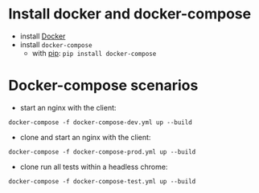 # Install docker and docker-compose

* install [Docker](https://docs.docker.com/install/)
* install `docker-compose`
  * with [pip](https://packaging.python.org/tutorials/installing-packages/): `pip install docker-compose`
# Docker-compose scenarios
* start an nginx with the client:
``` shell
docker-compose -f docker-compose-dev.yml up --build
```
* clone and start an nginx with the client:
``` shell
docker-compose -f docker-compose-prod.yml up --build
```
* clone run all tests within a headless chrome:
``` shell
docker-compose -f docker-compose-test.yml up --build
```
